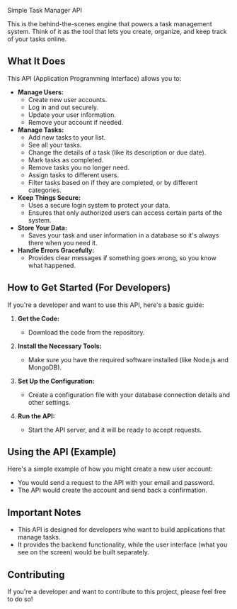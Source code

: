 Simple Task Manager API

This is the behind-the-scenes engine that powers a task management system. Think of it as the tool that lets you create, organize, and keep track of your tasks online.

## What It Does

This API (Application Programming Interface) allows you to:

* **Manage Users:**
    * Create new user accounts.
    * Log in and out securely.
    * Update your user information.
    * Remove your account if needed.
* **Manage Tasks:**
    * Add new tasks to your list.
    * See all your tasks.
    * Change the details of a task (like its description or due date).
    * Mark tasks as completed.
    * Remove tasks you no longer need.
    * Assign tasks to different users.
    * Filter tasks based on if they are completed, or by different categories.
* **Keep Things Secure:**
    * Uses a secure login system to protect your data.
    * Ensures that only authorized users can access certain parts of the system.
* **Store Your Data:**
    * Saves your task and user information in a database so it's always there when you need it.
* **Handle Errors Gracefully:**
    * Provides clear messages if something goes wrong, so you know what happened.

## How to Get Started (For Developers)

If you're a developer and want to use this API, here's a basic guide:

1.  **Get the Code:**
    * Download the code from the repository.

2.  **Install the Necessary Tools:**
    * Make sure you have the required software installed (like Node.js and MongoDB).

3.  **Set Up the Configuration:**
    * Create a configuration file with your database connection details and other settings.

4.  **Run the API:**
    * Start the API server, and it will be ready to accept requests.

## Using the API (Example)

Here's a simple example of how you might create a new user account:

* You would send a request to the API with your email and password.
* The API would create the account and send back a confirmation.

## Important Notes

* This API is designed for developers who want to build applications that manage tasks.
* It provides the backend functionality, while the user interface (what you see on the screen) would be built separately.

## Contributing

If you're a developer and want to contribute to this project, please feel free to do so!
